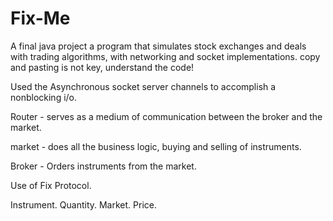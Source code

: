 # Fix-Me
A final java project
a program that simulates stock exchanges and deals with trading algorithms, with networking and socket implementations.
copy and pasting is not key, understand the code!



Used the Asynchronous socket server channels to accomplish a nonblocking i/o.


Router - serves as a medium of communication between the broker and the market.

market - does all the business logic, buying and selling of instruments.

Broker - Orders instruments from the market. 

Use of Fix Protocol.

 Instrument.
 Quantity.
 Market.
 Price.
